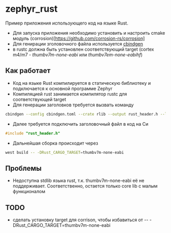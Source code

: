 # zephyr_rust

Пример приложения использующего код на языке Rust.

* Для запуска приложения необходимо установить и настроить cmake модуль (corrosion)[https://github.com/corrosion-rs/corrosion]
* Для генирации зголовочного файла используется [cbindgen](https://github.com/eqrion/cbindgen)
* в rustc должна быть установлен соответствующий target (cortex m4/m7 - *thumbv7m-none-eabi* или *thumbv7em-none-eabihf*)

## Как работает

* Код на языке Rust компилируется в статическую библиотеку и подключается к основной программе Zephyr
* Компиляцией rust занимается компилятор rustc для соответствующей target
* Для генерации заголовков требуется вызвать команду

```bash
cbindgen --config cbindgen.toml --crate rlib --output rust_header.h --lang c
```

* Далее требуется подключить заголовочный файл в код на Си 

```C
#include "rust_header.h"
```

* Дальнейшая сборка происходит через

```bash
west build -- -DRust_CARGO_TARGET=thumbv7m-none-eabi
```

## Проблемы

* Недоступна stdlib языка rust, т.к. thumbv7m-none-eabi её не поддерживает. Соответственно, остается только core lib с малым функционалом

## TODO

* сделать установку target для corrison, чтобы избавиться от -- -DRust_CARGO_TARGET=thumbv7m-none-eabi